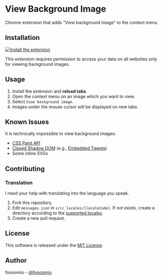 # View Background Image
Chrome extension that adds "View background image" to the context menu

## Installation

[![Install the extension](https://developer.chrome.com/webstore/images/ChromeWebStore_BadgeWBorder_v2_206x58.png)](https://chrome.google.com/webstore/detail/cegndknljaapfbnmfnagomhhgbajjibd)

This extension requires permission to access your data on all websites only for viewing background images.

## Usage

1. Install the extension and __reload tabs__.
2. Open the context menu on an image which you want to view.
3. Select `View background image`.
4. Images under the mouse cursor will be displayed on new tabs.

## Known Issues

It is technically impossible to view background images:

* [CSS Paint API](https://developers.google.com/web/updates/2018/01/paintapi?hl=en)
* [Closed Shadow DOM](https://developers.google.com/web/fundamentals/web-components/shadowdom?hl=en#closed) (e.g., [Embedded Tweets](https://developer.twitter.com/en/docs/twitter-for-websites/embedded-tweets/overview.html))
* Some inline SVGs


## Contributing

### Translation
I need your help with translating into the language you speak.

1. Fork this repository.
2. Edit `messages.json` in `src/_locales/[localeCode]`. If not exists, create a directory according to the [supported locales](https://developer.chrome.com/webstore/i18n?csw=1#localeTable).
3. Create a new pull request.

## License
This software is released under the [MIT License](https://github.com/foooomio/view-background-image/blob/master/LICENSE.txt).

## Author
foooomio - [@foooomio](https://twitter.com/foooomio)
